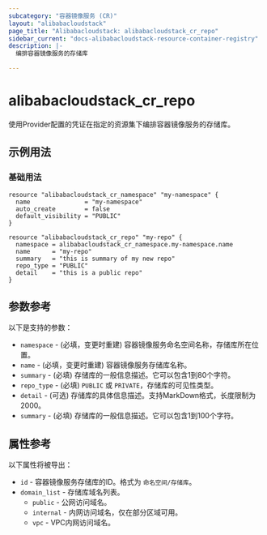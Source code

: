 ```yaml
---
subcategory: "容器镜像服务 (CR)"
layout: "alibabacloudstack"
page_title: "Alibabacloudstack: alibabacloudstack_cr_repo"
sidebar_current: "docs-alibabacloudstack-resource-container-registry"
description: |-
  编排容器镜像服务的存储库

---
```


# alibabacloudstack_cr_repo

使用Provider配置的凭证在指定的资源集下编排容器镜像服务的存储库。


## 示例用法

### 基础用法

```
resource "alibabacloudstack_cr_namespace" "my-namespace" {
  name               = "my-namespace"
  auto_create        = false
  default_visibility = "PUBLIC"
}

resource "alibabacloudstack_cr_repo" "my-repo" {
  namespace = alibabacloudstack_cr_namespace.my-namespace.name
  name      = "my-repo"
  summary   = "this is summary of my new repo"
  repo_type = "PUBLIC"
  detail    = "this is a public repo"
}
```

## 参数参考

以下是支持的参数：

* `namespace` - (必填，变更时重建) 容器镜像服务命名空间名称，存储库所在位置。
* `name` - (必填，变更时重建) 容器镜像服务存储库名称。
* `summary` - (必填) 存储库的一般信息描述。它可以包含1到80个字符。
* `repo_type` - (必填) `PUBLIC` 或 `PRIVATE`，存储库的可见性类型。
* `detail` - (可选) 存储库的具体信息描述。支持MarkDown格式，长度限制为2000。
* `summary` - (必填)  存储库的一般信息描述。它可以包含1到100个字符。

## 属性参考

以下属性将被导出：

* `id` - 容器镜像服务存储库的ID。格式为 `命名空间/存储库`。
* `domain_list` - 存储库域名列表。
  * `public` - 公网访问域名。
  * `internal` - 内网访问域名，仅在部分区域可用。
  * `vpc` - VPC内网访问域名。